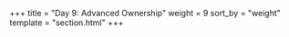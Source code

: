 +++
title = "Day 9: Advanced Ownership"
weight = 9
sort_by = "weight"
template = "section.html"
+++

